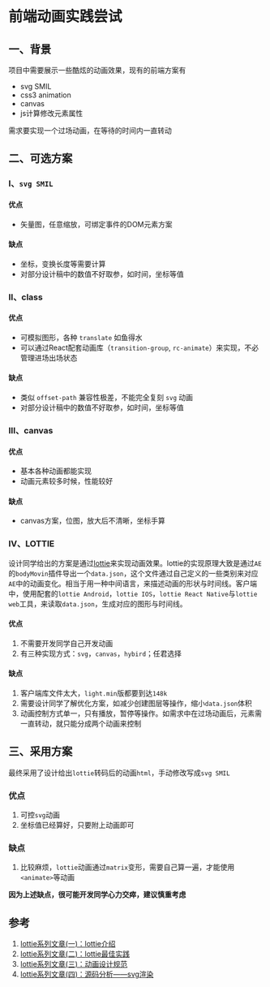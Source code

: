# 前端动画实践尝试

## 一、背景

项目中需要展示一些酷炫的动画效果，现有的前端方案有

- svg SMIL
- css3 animation
- canvas
- js计算修改元素属性

需求要实现一个过场动画，在等待的时间内一直转动

## 二、可选方案

### Ⅰ、`svg SMIL`

#### 优点

- 矢量图，任意缩放，可绑定事件的DOM元素方案

#### 缺点

- 坐标，变换长度等需要计算
- 对部分设计稿中的数值不好取参，如时间，坐标等值



### Ⅱ、class

#### 优点

- 可模拟图形，各种 `translate` 如鱼得水
- 可以通过React配套动画库（`transition-group`, `rc-animate`）来实现，不必管理进场出场状态

#### 缺点

- 类似 `offset-path` 兼容性极差，不能完全复刻 `svg` 动画
- 对部分设计稿中的数值不好取参，如时间，坐标等值



### Ⅲ、canvas

#### 优点

- 基本各种动画都能实现
- 动画元素较多时候，性能较好

#### 缺点

- canvas方案，位图，放大后不清晰，坐标手算



### Ⅳ、LOTTIE

设计同学给出的方案是通过[lottie](https://github.com/airbnb/lottie-web)来实现动画效果。lottie的实现原理大致是通过`AE`的`bodyMovin`插件导出一个`data.json`，这个文件通过自己定义的一些类别来对应`AE`中的动画变化。相当于用一种中间语言，来描述动画的形状与时间线。客户端中，使用配套的`lottie Android`，`lottie IOS`，`lottie React Native`与`lottie web`工具，来读取`data.json`，生成对应的图形与时间线。

#### 优点

1. 不需要开发同学自己开发动画
2. 有三种实现方式：`svg`，`canvas`，`hybird`；任君选择

#### 缺点

1. 客户端库文件太大，`light.min`版都要到达`148k`
2. 需要设计同学了解优化方案，如减少创建图层等操作，缩小`data.json`体积
3. 动画控制方式单一，只有播放，暂停等操作。如需求中在过场动画后，元素需一直转动，就只能分成两个动画来控制

## 三、采用方案

最终采用了设计给出`lottie`转码后的动画`html`，手动修改写成`svg SMIL` 

### 优点

1. 可控`svg`动画
2. 坐标值已经算好，只要附上动画即可

### 缺点

1. 比较麻烦，`lottie`动画通过`matrix`变形，需要自己算一遍，才能使用`<animate>`等动画

__因为上述缺点，很可能开发同学心力交瘁，建议慎重考虑__

## 参考

1. [lottie系列文章(一)：lottie介绍](http://test.imweb.io/topic/5b23a745d4c96b9b1b4c4efc)
2. [lottie系列文章(二)：lottie最佳实践](http://test.imweb.io/topic/5b23a850d4c96b9b1b4c4efe)
3. [lottie系列文章(三)：动画设计规范](http://test.imweb.io/topic/5b23a8d2d4c96b9b1b4c4eff)
4. [lottie系列文章(四)：源码分析——svg渲染](http://test.imweb.io/topic/5b2b129e61340cbe5576ca44)